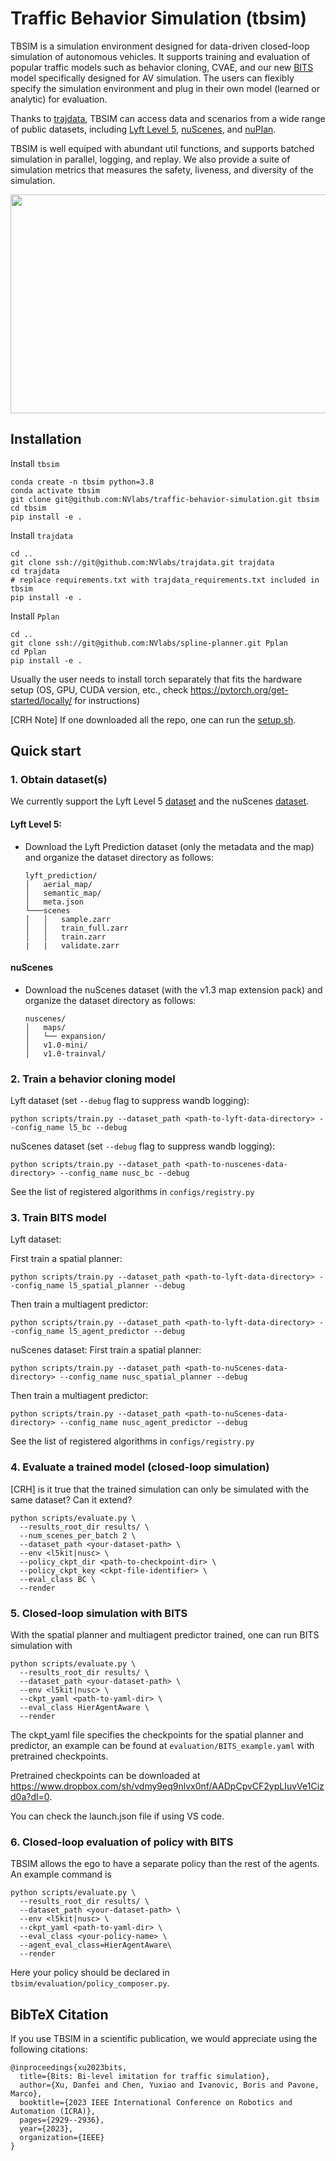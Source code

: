 # Traffic Behavior Simulation (tbsim)
TBSIM is a simulation environment designed for data-driven closed-loop simulation of autonomous vehicles. It supports training and evaluation of popular traffic models such as behavior cloning, CVAE, and our new [BITS](https://arxiv.org/abs/2208.12403) model specifically designed for AV simulation. The users can flexibly specify the simulation environment and plug in their own model (learned or analytic) for evaluation.

Thanks to [trajdata](https://github.com/NVlabs/trajdata), TBSIM can access data and scenarios from a wide range of public datasets, including [Lyft Level 5](https://woven.toyota/en/prediction-dataset), [nuScenes](https://www.nuscenes.org/nuscenes), and [nuPlan](https://nuplan.org/).

TBSIM is well equiped with abundant util functions, and supports batched simulation in parallel, logging, and replay. We also provide a suite of simulation metrics that measures the safety, liveness, and diversity of the simulation.

<img src="assets/sample_rollout.gif" width="750" height="350"/>

## Installation

Install `tbsim`
```angular2html
conda create -n tbsim python=3.8
conda activate tbsim
git clone git@github.com:NVlabs/traffic-behavior-simulation.git tbsim
cd tbsim
pip install -e .
```

Install `trajdata`
```
cd ..
git clone ssh://git@github.com:NVlabs/trajdata.git trajdata
cd trajdata
# replace requirements.txt with trajdata_requirements.txt included in tbsim
pip install -e .
```

Install `Pplan`
```
cd ..
git clone ssh://git@github.com:NVlabs/spline-planner.git Pplan
cd Pplan
pip install -e .
```

Usually the user needs to install torch separately that fits the hardware setup (OS, GPU, CUDA version, etc., check https://pytorch.org/get-started/locally/ for instructions)

[CRH Note] If one downloaded all the repo, one can run the [setup.sh](setup.sh).

## Quick start
### 1. Obtain dataset(s)
We currently support the Lyft Level 5 [dataset](https://woven.toyota/en/prediction-dataset) and the nuScenes [dataset](https://www.nuscenes.org/nuscenes).

#### Lyft Level 5:
* Download the Lyft Prediction dataset (only the metadata and the map) and organize the dataset directory as follows:
    ```
    lyft_prediction/
    │   aerial_map/
    │   semantic_map/
    │   meta.json
    └───scenes
    │   │   sample.zarr
    │   │   train_full.zarr
    │   │   train.zarr
    |   |   validate.zarr
    ```

#### nuScenes
* Download the nuScenes dataset (with the v1.3 map extension pack) and organize the dataset directory as follows:
    ```
    nuscenes/
    │   maps/
    │   └── expansion/
    │   v1.0-mini/
    │   v1.0-trainval/
    ```
### 2. Train a behavior cloning model
Lyft dataset (set `--debug` flag to suppress wandb logging):
```
python scripts/train.py --dataset_path <path-to-lyft-data-directory> --config_name l5_bc --debug
```

nuScenes dataset (set `--debug` flag to suppress wandb logging):
```
python scripts/train.py --dataset_path <path-to-nuscenes-data-directory> --config_name nusc_bc --debug
```

See the list of registered algorithms in `configs/registry.py`

### 3. Train BITS model

Lyft dataset:

First train a spatial planner:
```
python scripts/train.py --dataset_path <path-to-lyft-data-directory> --config_name l5_spatial_planner --debug
```
Then train a multiagent predictor:
```
python scripts/train.py --dataset_path <path-to-lyft-data-directory> --config_name l5_agent_predictor --debug
```

nuScenes dataset:
First train a spatial planner:
```
python scripts/train.py --dataset_path <path-to-nuScenes-data-directory> --config_name nusc_spatial_planner --debug
```
Then train a multiagent predictor:
```
python scripts/train.py --dataset_path <path-to-nuScenes-data-directory> --config_name nusc_agent_predictor --debug
```

See the list of registered algorithms in `configs/registry.py`
### 4. Evaluate a trained model (closed-loop simulation)
[CRH] is it true that the trained simulation can only be simulated with the same dataset? Can it extend?
```
python scripts/evaluate.py \
  --results_root_dir results/ \
  --num_scenes_per_batch 2 \
  --dataset_path <your-dataset-path> \
  --env <l5kit|nusc> \
  --policy_ckpt_dir <path-to-checkpoint-dir> \
  --policy_ckpt_key <ckpt-file-identifier> \
  --eval_class BC \
  --render
```

### 5. Closed-loop simulation with BITS
With the spatial planner and multiagent predictor trained, one can run BITS simulation with

```
python scripts/evaluate.py \
  --results_root_dir results/ \
  --dataset_path <your-dataset-path> \
  --env <l5kit|nusc> \
  --ckpt_yaml <path-to-yaml-dir> \
  --eval_class HierAgentAware \
  --render
```
The ckpt_yaml file specifies the checkpoints for the spatial planner and predictor, an example can be found at `evaluation/BITS_example.yaml` with pretrained checkpoints.

Pretrained checkpoints can be downloaded at https://www.dropbox.com/sh/vdmy9eq9nlvx0nf/AADpCpvCF2ypLIuvVe1Cizd0a?dl=0.

You can check the launch.json file if using VS code.

### 6. Closed-loop evaluation of policy with BITS

TBSIM allows the ego to have a separate policy than the rest of the agents. An example command is

```
python scripts/evaluate.py \
  --results_root_dir results/ \
  --dataset_path <your-dataset-path> \
  --env <l5kit|nusc> \
  --ckpt_yaml <path-to-yaml-dir> \
  --eval_class <your-policy-name> \
  --agent_eval_class=HierAgentAware\
  --render
```

Here your policy should be declared in `tbsim/evaluation/policy_composer.py`.
## BibTeX Citation

If you use TBSIM in a scientific publication, we would appreciate using the following citations:

```
@inproceedings{xu2023bits,
  title={Bits: Bi-level imitation for traffic simulation},
  author={Xu, Danfei and Chen, Yuxiao and Ivanovic, Boris and Pavone, Marco},
  booktitle={2023 IEEE International Conference on Robotics and Automation (ICRA)},
  pages={2929--2936},
  year={2023},
  organization={IEEE}
}
```
